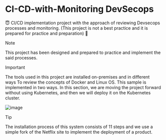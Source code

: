 # CI-CD-with-Monitoring DevSecops

:innocent: CI/CD implementation project with the approach of reviewing Devsecops processes and monitoring. (This project is not a best practice and it is prepared for practice and preparation) :raised_hands:

> [!NOTE]
> This project has been designed and prepared to practice and implement the said processes.



> [!IMPORTANT]
> The tools used in this project are installed on-premises and in different ways
To review the concepts of Docker and Linux OS.
> This sample is implemented in two ways. In this section, we are moving the project forward without using Kubernetes, and then we will deploy it on the Kubernetes cluster.



![image](https://github.com/imanabr77/CI-CD-with-Monitoring-DevSecops/assets/92488673/94490580-6a41-4b39-b312-14a08c4fa114)


> [!TIP]
> The installation process of this system consists of 11 steps and we use a simple fork of the Netflix site to implement the deployment of a product.


